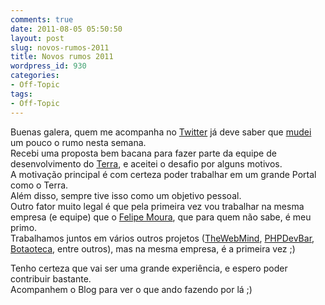 ```yaml
---
comments: true
date: 2011-08-05 05:50:50
layout: post
slug: novos-rumos-2011
title: Novos rumos 2011
wordpress_id: 930
categories:
- Off-Topic
tags:
- Off-Topic
---
```


Buenas galera, quem me acompanha no [Twitter](http://twitter.com/jaydson) já deve saber que [mudei](http://twitter.com/#!/jaydson/status/98070762879062016) um pouco o rumo nesta semana.  
Recebi uma proposta bem bacana para fazer parte da equipe de desenvolvimento do [Terra](http://www.terra.com.br/portal/), e aceitei o desafio por alguns motivos.  
A motivação principal é com certeza poder trabalhar em um grande Portal como o Terra.   
Além disso, sempre tive isso como um objetivo pessoal.  
Outro fator muito legal é que pela primeira vez vou trabalhar na mesma empresa (e equipe) que o [Felipe Moura](http://twitter.com/#!/felipenmoura), que para quem não sabe, é meu primo.  
Trabalhamos juntos em vários outros projetos ([TheWebMind](https://github.com/felipenmoura/theWebMind), [PHPDevBar](https://addons.mozilla.org/en-US/firefox/addon/php-developer-toolbar/), [Botaoteca](http://www.botaoteca.xpg.com.br/), entre outros), mas na mesma empresa, é a primeira vez ;)  

Tenho certeza que vai ser uma grande experiência, e espero poder contribuir bastante.  
Acompanhem o Blog para ver o que ando fazendo por lá ;)  
